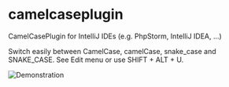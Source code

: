 # camelcaseplugin
CamelCasePlugin for IntelliJ IDEs (e.g. PhpStorm, IntelliJ IDEA, ...)

Switch easily between CamelCase, camelCase, snake_case and SNAKE_CASE. See Edit menu or use SHIFT + ALT + U.

![Demonstration](https://raw.githubusercontent.com/netnexus/camelcaseplugin/assets/example.gif)
